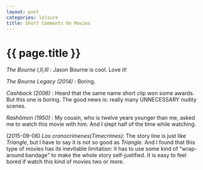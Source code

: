 ```yaml
---
layout: post
categories: leisure
title: Short Comments On Movies
---
```


{{ page.title }}
================

*The Bourne I,II,III* : Jason Bourne is cool. Love it!

*The Bourne Legacy (2014)* : Boring.

*Cashback (2006)* : Heard that the same name short clip won some awards. But this one is boring.
The good news is: really many UNNECESSARY nudity scenes.

*Rashômon (1950)* : My cousin, who is twelve years younger than me, asked me to watch this movie with him. And I slept half of the time while watching.

(2015-09-06) *Los cronocrímenes(Timecrimes)*: The story line is just like *Triangle*, but I have to say it is not so good as *Triangle*. And I found that this type of movies has its inevitable limitation: it has to use some kind of "wrap-around bandage" to make the whole story self-justified. It is easy to feel bored if watch this kind of movies two or more.
